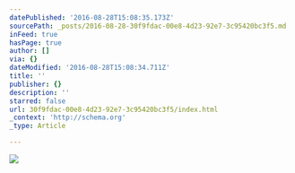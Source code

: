 ```yaml
---
datePublished: '2016-08-28T15:08:35.173Z'
sourcePath: _posts/2016-08-28-30f9fdac-00e8-4d23-92e7-3c95420bc3f5.md
inFeed: true
hasPage: true
author: []
via: {}
dateModified: '2016-08-28T15:08:34.711Z'
title: ''
publisher: {}
description: ''
starred: false
url: 30f9fdac-00e8-4d23-92e7-3c95420bc3f5/index.html
_context: 'http://schema.org'
_type: Article

---
```

![](https://the-grid-user-content.s3-us-west-2.amazonaws.com/f662cc99-6936-4abc-b95d-b70b4147ea51.png)